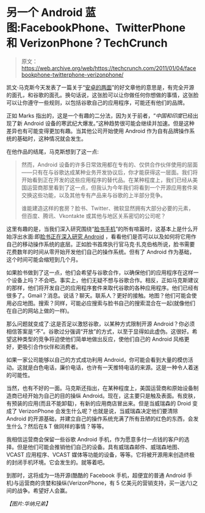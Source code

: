 # 另一个 Android 蓝图:FacebookPhone、TwitterPhone 和 VerizonPhone？TechCrunch

> 原文：<https://web.archive.org/web/https://techcrunch.com/2011/01/04/facebookphone-twitterphone-verizonphone/>

凯文·马克斯今天发表了一篇关于“[安卓的两面](https://web.archive.org/web/20230202231625/http://epeus.blogspot.com/2011/01/two-faces-of-android.html)”的好文章他的意思是，有完全开源的面孔，和谷歌的面孔。换句话说，这张脸可以让你做任何你想做的事情，这张脸可以让你遵守一些规则，以包括谷歌自己的应用程序，可能还有他们的品牌。

正如 Marks 指出的，这是一个有趣的二分法，因为关于前者，“*中国和印度*已经出现了新 Android 设备的寒武纪大爆发。”这种趋势很可能会继续并加速。但是这种差异也有可能变得更加有趣。当其他公司开始使用 Android 作为自有品牌操作系统的基础时，这种情况就会发生。

在他作品的结尾，马克斯想到了这一点:

> 然而，Android 设备的许多日常效用都在专有的、仅供合作伙伴使用的层面——只有在与谷歌达成某种业务开发协议后，你才能获得这一层面。我们将开始看到正在开发的这些应用程序的替代品。在某种程度上，我们已经从美国运营商那里看到了这一点，但我认为今年我们将看到一个开源应用套件来交换这些功能，以及其他专有产品来与谷歌的上半部分竞争。
> 
> 谁能建造这样的套房？脸书、Twitter、微软显然拥有大部分必要的元素，但百度、腾讯、Vkontakte 或其他与地区关系密切的公司呢？

这里有趣的是，当我们深入研究围绕“[脸书手机](https://web.archive.org/web/20230202231625/https://techcrunch.com/2010/09/19/facebook-is-secretly-building-a-phone/)”的所有喧嚣时，这基本上是什么开始浮出水面:即[脸书正在深入研究 Android](https://web.archive.org/web/20230202231625/https://techcrunch.com/2010/09/22/facebook-android-2/) ，看看他们是否可以以及如何将它用作自己的移动操作系统的底层。正如脸书首席执行官马克·扎克伯格所说，脸书需要花费数年的时间从零开始开发他们自己的操作系统。但有了 Android 作为基础，这个时间可能会缩短到几个月。

如果脸书做到了这一点，他们会希望与谷歌合作，以确保他们的应用程序在这样一个设备上吗？不会吧。事实上，他们无疑不想与谷歌合作。相反，正如马克斯建议的那样，他们将开发自己的应用程序套件来取代谷歌的各种应用程序。他们已经有很多了。Gmail？消息。说话？聊天。联系人？更好的接触。地图？他们可能会使用必应地图。搜索？同样，可能必应搜索与脸书自己的搜索混合在一起(就像他们在自己的网站上做的一样)。

那么问题就变成了:这是否足以激怒谷歌，以某种方式限制开源 Android？你必须相信答案是“不”。谷歌过分强调“开放”的方式，以至于显得如此虚伪。这很好。希望这种类型的竞争将迫使他们简单地做出反应，使他们自己的 Android 风格更好，更吸引合作伙伴和消费者。

如果一家公司能够以自己的方式成功利用 Android，你可能会看到大量的模仿活动。这就是白色电话，廉价电话，也许有一天推特电话的来源。这是一种令人着迷的可能性。

当然，也有不好的一面。马克斯还指出，在某种程度上，美国运营商和原始设备制造商已经开始为自己的目的操纵 Android。现在，这主要只是触及表面。有皮肤，有预装的应用(而且不能卸载)，有新的应用商店冒出来。但是当威瑞森的 Droid 变成了 VerizonPhone 会发生什么呢？也就是说，当威瑞森决定他们要清除 Android 的开源基础，并建立自己的操作系统充满了所有丑陋的红色的东西，会发生什么？然后在& T 做同样的事情？等等。

我相信运营商会保留一些谷歌 Android 手机，作为愿意多付一点钱的客户的选择。但是他们可能会推销他们自己的设备。具有威瑞森邮件、威瑞森地图、VCAST 应用程序、VCAST 媒体等功能的设备，等等。它将被开源用来创造终极的封闭手机环境。它会发生的。就等着吧。

到那时，这将成为一场开源(酷酷的 Facebook 手机，超便宜的普通 Android 手机)与运营商的贪婪和操纵(VerizonPhone，有 5 亿美元的营销支持，买一送六)之间的战争。希望好人会赢。

*【图片:华纳兄弟】*